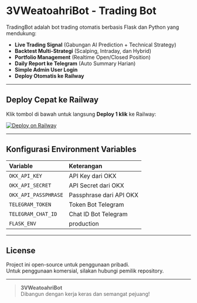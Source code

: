 # 3VWeatoahriBot - Trading Bot

TradingBot adalah bot trading otomatis berbasis Flask dan Python yang mendukung:

- **Live Trading Signal** (Gabungan AI Prediction + Technical Strategy)
- **Backtest Multi-Strategi** (Scalping, Intraday, dan Hybrid)
- **Portfolio Management** (Realtime Open/Closed Position)
- **Daily Report ke Telegram** (Auto Summary Harian)
- **Simple Admin User Login**
- **Deploy Otomatis ke Railway**

---

## Deploy Cepat ke Railway

Klik tombol di bawah untuk langsung **Deploy 1 klik** ke Railway:

[![Deploy on Railway](https://railway.app/button.svg)](https://railway.com/compose?code=8t8hpX)

---

## Konfigurasi Environment Variables

| Variable | Keterangan |
|:---------|:-----------|
| `OKX_API_KEY` | API Key dari OKX |
| `OKX_API_SECRET` | API Secret dari OKX |
| `OKX_API_PASSPHRASE` | Passphrase dari API OKX |
| `TELEGRAM_TOKEN` | Token Bot Telegram |
| `TELEGRAM_CHAT_ID` | Chat ID Bot Telegram |
| `FLASK_ENV` | production |

---

## License

Project ini open-source untuk penggunaan pribadi.  
Untuk penggunaan komersial, silakan hubungi pemilik repository.

---

> **3VWeatoahriBot**  
> Dibangun dengan kerja keras dan semangat pejuang!
